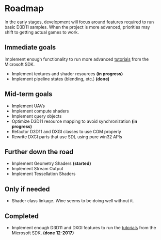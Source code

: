 # Roadmap
In the early stages, development will focus around features required to run basic D3D11 samples. When the project is more advanced, priorities may shift to getting actual games to work.

## Immediate goals
Implement enough functionality to run more advanced [tutorials](https://github.com/walbourn/directx-sdk-samples/tree/master/Direct3D11TutorialsFX11) from the Microsoft SDK.
- Implement textures and shader resources **(in progress)**
- Implement pipeline states (blending, etc.) **(done)**

## Mid-term goals
- Implement UAVs
- Implement compute shaders
- Implement query objects
- Optimize D3D11 resource mapping to avoid synchronization **(in progress)**
- Refactor D3D11 and DXGI classes to use COM properly
- Rewrite DXGI parts that use SDL using pure win32 APIs

## Further down the road
- Implement Geometry Shaders **(started)**
- Implement Stream Output
- Implement Tessellation Shaders

## Only if needed
- Shader class linkage. Wine seems to be doing well without it.

## Completed
- Implement enough D3D11 and DXGI features to run the [tutorials](https://github.com/walbourn/directx-sdk-samples/tree/master/Direct3D11Tutorials) from the Microsoft SDK. **(done 12-2017)**
